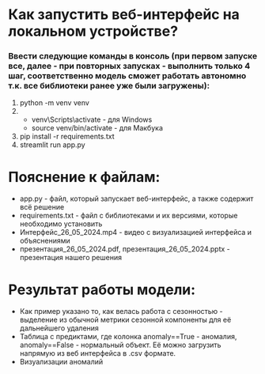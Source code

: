 # Как запустить веб-интерфейс на локальном устройстве?
### Ввести следующие команды в консоль (при первом запуске все, далее - при повторных запусках - выполнить только 4 шаг, соответственно модель сможет работать автономно т.к. все библиотеки ранее уже были загружены):
1. python -m venv venv
2. * venv\Scripts\activate - для Windows
   * source venv/bin/activate - для Макбука
3. pip install -r requirements.txt
4. streamlit run app.py

# Пояснение к файлам:
* app.py - файл, который запускает веб-интерфейс, а также содержит всё решение
* requirements.txt - файл с библиотеками и их версиями, которые необходимо установить
* Интерфейс_26_05_2024.mp4 - видео с визуализацией интерфейса и объяснениями
* презентация_26_05_2024.pdf, презентация_26_05_2024.pptx - презентация нашего решения

# Результат работы модели:
* Как пример указано то, как велась работа с сезонностью - выделение из обычной метрики сезонной компоненты для её дальнейшего удаления
* Таблица с предиктами, где колонка anomaly==True - аномалия, anomaly==False - нормальный объект. Её можно загрузить напрямую из веб интерфейса в .csv формате.
* Визуализации аномалий
